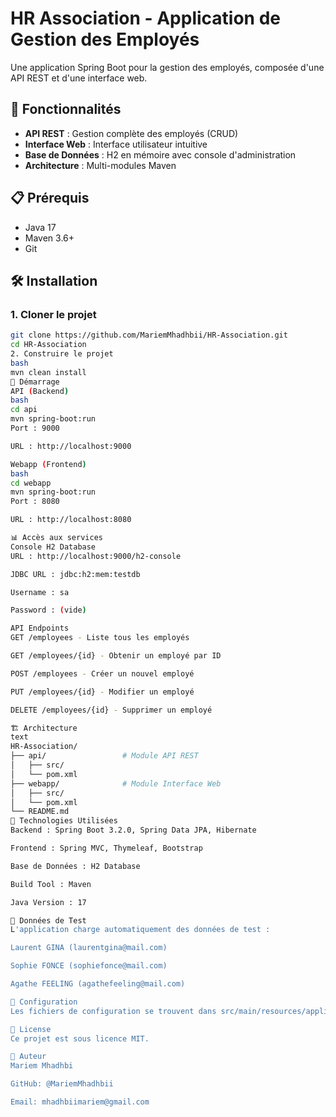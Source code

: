 # HR Association - Application de Gestion des Employés

Une application Spring Boot pour la gestion des employés, composée d'une API REST et d'une interface web.

## 🚀 Fonctionnalités

- **API REST** : Gestion complète des employés (CRUD)
- **Interface Web** : Interface utilisateur intuitive
- **Base de Données** : H2 en mémoire avec console d'administration
- **Architecture** : Multi-modules Maven

## 📋 Prérequis

- Java 17
- Maven 3.6+
- Git

## 🛠️ Installation

### 1. Cloner le projet
```bash
git clone https://github.com/MariemMhadhbii/HR-Association.git
cd HR-Association
2. Construire le projet
bash
mvn clean install
🚀 Démarrage
API (Backend)
bash
cd api
mvn spring-boot:run
Port : 9000

URL : http://localhost:9000

Webapp (Frontend)
bash
cd webapp  
mvn spring-boot:run
Port : 8080

URL : http://localhost:8080

📊 Accès aux services
Console H2 Database
URL : http://localhost:9000/h2-console

JDBC URL : jdbc:h2:mem:testdb

Username : sa

Password : (vide)

API Endpoints
GET /employees - Liste tous les employés

GET /employees/{id} - Obtenir un employé par ID

POST /employees - Créer un nouvel employé

PUT /employees/{id} - Modifier un employé

DELETE /employees/{id} - Supprimer un employé

🏗️ Architecture
text
HR-Association/
├── api/                 # Module API REST
│   ├── src/
│   └── pom.xml
├── webapp/              # Module Interface Web
│   ├── src/
│   └── pom.xml
└── README.md
💾 Technologies Utilisées
Backend : Spring Boot 3.2.0, Spring Data JPA, Hibernate

Frontend : Spring MVC, Thymeleaf, Bootstrap

Base de Données : H2 Database

Build Tool : Maven

Java Version : 17

👥 Données de Test
L'application charge automatiquement des données de test :

Laurent GINA (laurentgina@mail.com)

Sophie FONCE (sophiefonce@mail.com)

Agathe FEELING (agathefeeling@mail.com)

🔧 Configuration
Les fichiers de configuration se trouvent dans src/main/resources/application.properties

📝 License
Ce projet est sous licence MIT.

👤 Auteur
Mariem Mhadhbi

GitHub: @MariemMhadhbii

Email: mhadhbiimariem@gmail.com
